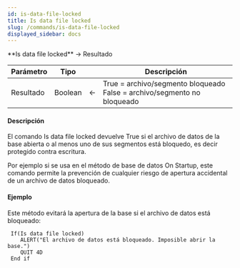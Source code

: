 ```yaml
---
id: is-data-file-locked
title: Is data file locked
slug: /commands/is-data-file-locked
displayed_sidebar: docs
---
```


<!--REF #_command_.Is data file locked.Syntax-->**Is data file locked**  -> Resultado<!-- END REF-->
<!--REF #_command_.Is data file locked.Params-->
| Parámetro | Tipo |  | Descripción |
| --- | --- | --- | --- |
| Resultado | Boolean | &larr; | True = archivo/segmento bloqueado False = archivo/segmento no bloqueado |

<!-- END REF-->

#### Descripción 

<!--REF #_command_.Is data file locked.Summary-->El comando Is data file locked devuelve True si el archivo de datos de la base abierta o al menos uno de sus segmentos está bloquedo, es decir protegido contra escritura.<!-- END REF--> 

Por ejemplo si se usa en el método de base de datos On Startup, este comando permite la prevención de cualquier riesgo de apertura accidental de un archivo de datos bloqueado. 

#### Ejemplo 

Este método evitará la apertura de la base si el archivo de datos está bloqueado: 

```4d
 If(Is data file locked)
    ALERT("El archivo de datos está bloqueado. Imposible abrir la base.")
    QUIT 4D
 End if
```
